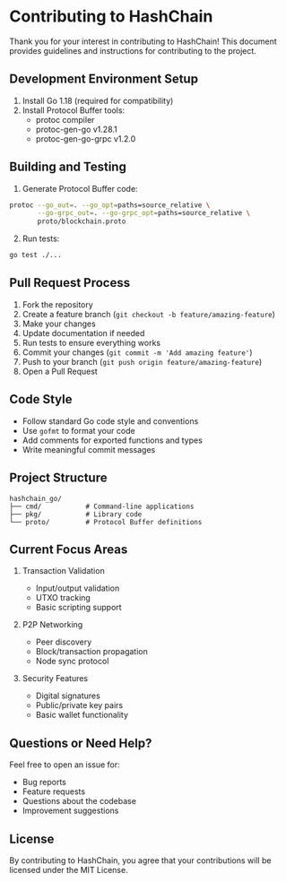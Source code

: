 # Contributing to HashChain

Thank you for your interest in contributing to HashChain! This document provides guidelines and instructions for contributing to the project.

## Development Environment Setup

1. Install Go 1.18 (required for compatibility)
2. Install Protocol Buffer tools:
   - protoc compiler
   - protoc-gen-go v1.28.1
   - protoc-gen-go-grpc v1.2.0

## Building and Testing

1. Generate Protocol Buffer code:
```bash
protoc --go_out=. --go_opt=paths=source_relative \
       --go-grpc_out=. --go-grpc_opt=paths=source_relative \
       proto/blockchain.proto
```

2. Run tests:
```bash
go test ./...
```

## Pull Request Process

1. Fork the repository
2. Create a feature branch (`git checkout -b feature/amazing-feature`)
3. Make your changes
4. Update documentation if needed
5. Run tests to ensure everything works
6. Commit your changes (`git commit -m 'Add amazing feature'`)
7. Push to your branch (`git push origin feature/amazing-feature`)
8. Open a Pull Request

## Code Style

- Follow standard Go code style and conventions
- Use `gofmt` to format your code
- Add comments for exported functions and types
- Write meaningful commit messages

## Project Structure

```
hashchain_go/
├── cmd/           # Command-line applications
├── pkg/           # Library code
└── proto/         # Protocol Buffer definitions
```

## Current Focus Areas

1. Transaction Validation
   - Input/output validation
   - UTXO tracking
   - Basic scripting support

2. P2P Networking
   - Peer discovery
   - Block/transaction propagation
   - Node sync protocol

3. Security Features
   - Digital signatures
   - Public/private key pairs
   - Basic wallet functionality

## Questions or Need Help?

Feel free to open an issue for:
- Bug reports
- Feature requests
- Questions about the codebase
- Improvement suggestions

## License

By contributing to HashChain, you agree that your contributions will be licensed under the MIT License.
